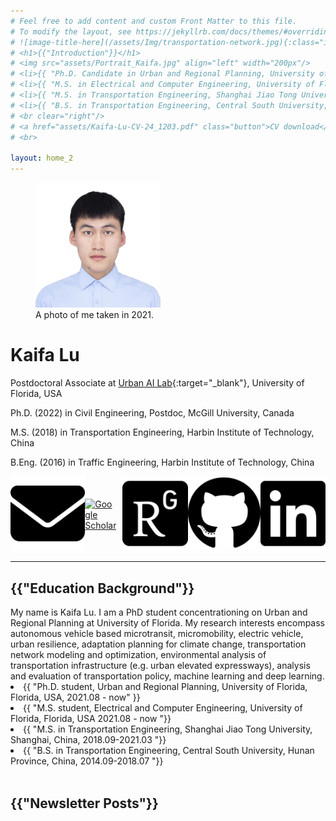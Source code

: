```yaml
---
# Feel free to add content and custom Front Matter to this file.
# To modify the layout, see https://jekyllrb.com/docs/themes/#overriding-theme-defaults
# ![image-title-here](/assets/Img/transportation-network.jpg){:class="img-responsive"}
# <h1>{{"Introduction"}}</h1>
# <img src="assets/Portrait_Kaifa.jpg" align="left" width="200px"/>
# <li>{{ "Ph.D. Candidate in Urban and Regional Planning, University of Florida, USA, 2021.08 - 2025.07(expected)" }}</li>
# <li>{{ "M.S. in Electrical and Computer Engineering, University of Florida, USA 2021.08 - 2024.08 "}}</li>
# <li>{{ "M.S. in Transportation Engineering, Shanghai Jiao Tong University, China, 2018.09-2021.03 "}}</li>
# <li>{{ "B.S. in Transportation Engineering, Central South University, China, 2014.09-2018.07 "}}</li>
# <br clear="right"/>
# <a href="assets/Kaifa-Lu-CV-24_1203.pdf" class="button">CV download</a>
# <br>

layout: home_2
---
```


<figure class="left">
  <img src="assets/Portrait_Kaifa.jpg" width="200" alt="My portrait"/>
  <figcaption>A photo of me taken in 2021. </figcaption>
</figure>

# Kaifa Lu

Postdoctoral Associate at [Urban AI Lab](http://urbanailab.com//){:target="_blank"}, University of Florida, USA

Ph.D. (2022) in Civil Engineering, Postdoc, McGill University, Canada

M.S. (2018) in Transportation Engineering, Harbin Institute of Technology, China

B.Eng. (2016) in Traffic Engineering, Harbin Institute of Technology, China

<div style="display: flex; align-items: center;">
<a href="mailto:kaifa.lu@ufl.edu" target="_blank">
<img src="assets\envelope-solid.svg" alt="Email" class="icon" title="Email me" style="margin-right:10px">
</a>

<a href="https://scholar.google.com/citations?hl=en&user=a8eAKS8AAAAJ" target="_blank">
<img src="assets\images\google-scholar-square.svg" alt="Google Scholar" class="icon" title="Visit Google Scholar" style="margin-right:10px">
</a>

<a href="https://www.researchgate.net/profile/Lu-Kaifa" target="_blank">
<img src="assets\researchgate-square.svg" alt="ResearchGate" class="icon" title="Visit ResearchGate" style="margin-right:10px">
</a>

<a href="https://github.com/kaifalu917" target="_blank">
<img src="assets\github-brands-solid.svg" alt="GitHub" class="icon" title="Visit GitHub" style="margin-right:10px">
</a>

<a href="https://www.linkedin.com/in/kaifa-lu-828676225/" target="_blank">
<img src="assets\linkedin-brands-solid.svg" alt="LinkedIn" class="icon" title="Visit LinkedIn" style="margin-right:10px">
</a>
</div>

-----------
<h2>{{"Education Background"}}</h2>
My name is Kaifa Lu. I am a PhD student concentrationing on Urban and Regional Planning at University of Florida. My research interests encompass autonomous vehicle based microtransit, micromobility, electric vehicle, urban resilience, adaptation planning for climate change, transportation network modeling and optimization, environmental analysis of transportation infrastructure (e.g. urban elevated expressways), analysis and evaluation of transportation policy, machine learning and deep learning.
<li>{{ "Ph.D. student, Urban and Regional Planning, University of Florida, Florida, USA, 2021.08 - now" }}</li>
<li>{{ "M.S. student, Electrical and Computer Engineering, University of Florida, Florida, USA 2021.08 - now "}}</li>
<li>{{ "M.S. in Transportation Engineering, Shanghai Jiao Tong University, Shanghai, China, 2018.09-2021.03 "}}</li>
<li>{{ "B.S. in Transportation Engineering, Central South University, Hunan Province, China, 2014.09-2018.07 "}}</li>
<br>
<h2>{{"Newsletter Posts"}}</h2>
